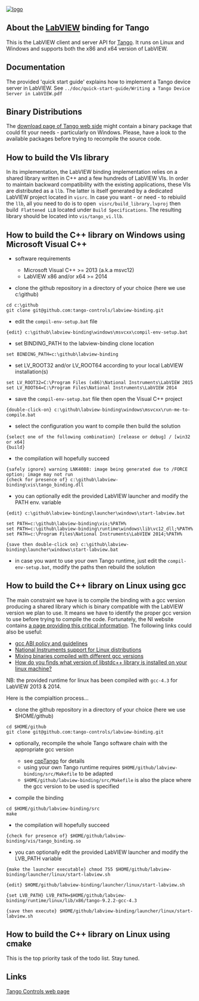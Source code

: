 [![logo](http://www.tango-controls.org/static/tango/img/logo_tangocontrols.png)](http://www.tango-controls.org)

## About the [LabVIEW](http://www.ni.com/labview) binding for Tango
This is the LabVIEW client and server API for [Tango](http://tango-controls.org). 
It runs on Linux and Windows and supports both the x86 and x64 version of LabVIEW.

## Documentation
The provided 'quick start guide' explains how to implement a Tango device server in LabVIEW.
See `../doc/quick-start-guide/Writing a Tango Device Server in LabVIEW.pdf`

## Binary Distributions
The [download page of Tango web side](http://www.tango-controls.org/downloads/bindings) might contain a binary package that could fit your needs - particularly on Windows. Please, have a look to the available packages before trying to recompile the source code. 

## How to build the VIs library
In its implementation, the LabVIEW binding implementation relies on a shared library written in C++ and a few hundreds of LabVIEW VIs. In order to maintain backward compatibility with the existing applications, these VIs are distributed as a ```llb```. The latter is itself generated by a dedicated LabVIEW project located in ```visrc```. In case you want - or need - to rebiuild the ```llb```, all you need to do is to open  ```visrc/build_library.lvproj``` then build  ```Flattened LLB``` located under ```Build Specifications```. The resulting library should be located into ```vis/tango_vi.llb```.

## How to build the C++ library on Windows using Microsoft Visual C++ 
- software requirements 
  * Microsoft Visual C++ >= 2013 (a.k.a msvc12) 
  * LabVIEW x86 and/or x64 >= 2014
  
- clone the github repository in a directory of your choice (here we use c:\github)
```
cd c:\github 
git clone git@github.com:tango-controls/labview-binding.git
```

- edit the `compil-env-setup.bat` file
```
{edit} c:\github\labview-binding\windows\msvcxx\compil-env-setup.bat
```

- set BINDING_PATH to the labview-binding clone location  
```
set BINDING_PATH=c:\github\labview-binding 
```

- set LV_ROOT32 and/or LV_ROOT64 according to your local LabVIEW installation(s)
```
set LV_ROOT32=C:\Program Files (x86)\National Instruments\LabVIEW 2015
set LV_ROOT64=C:\Program Files\National Instruments\LabVIEW 2014
```

- save the `compil-env-setup.bat` file then open the Visual C++ project
```
{double-click-on} c:\github\labview-binding\windows\msvcxx\run-me-to-compile.bat
```

- select the configuration you want to compile then build the solution
```
{select one of the following combination} [release or debug] / [win32 or x64]
{build}
```

- the compilation will hopefully succeed
```
{safely ignore} warning LNK4088: image being generated due to /FORCE option; image may not run
{check for presence of} c:\github\labview-binding\vis\tango_binding.dll
```

- you can optionally edit the provided LabVIEW launcher and modify the PATH env. variable
```
{edit} c:\github\labview-binding\launcher\windows\start-labview.bat

set PATH=c:\github\labview-binding\vis;%PATH%
set PATH=c:\github\labview-binding\runtime\windows\lib\vc12_dll;%PATH%
set PATH=c:\Program Files\National Instruments\LabVIEW 2014;%PATH%

{save then double-click on} c:\github\labview-binding\launcher\windows\start-labview.bat
```

- in case you want to use your own Tango runtime, just edit the `compil-env-setup.bat`, modify the paths then rebuild the solution

## How to build the C++ library on Linux using gcc 
The main constraint we have is to compile the binding with a gcc version producing a shared library which is binary compatible with the LabVIEW version we plan to use. It means we have to identify the proper gcc version to use before trying to compile the code. Fortunately, the NI website contains [a page providing this critical information]( http://digital.ni.com/public.nsf/allkb/4596349739E988088625761C005B197E). The following links could also be useful:
  * [gcc ABI policy and guidelines](https://gcc.gnu.org/onlinedocs/libstdc++/manual/abi.html)
  * [National Instruments support for Linux distributions](http://www.ni.com/product-documentation/52786/en/)
  * [Mixing binaries compiled with different gcc versions](http://stackoverflow.com/questions/23895081)
  * [How do you finds what version of libstdc++ library is installed on your linux machine?](http://stackoverflow.com/questions/10354636)

NB: the provided runtime for linux has been compiled with `gcc-4.3` for LabVIEW 2013 & 2014. 
 
Here is the compialtion process...
 
- clone the github repository in a directory of your choice (here we use $HOME/github)
```
cd $HOME/github
git clone git@github.com:tango-controls/labview-binding.git
```

- optionally, recompile the whole Tango software chain with the appropriate gcc version
  * see [cppTango](https://github.com/tango-controls/cppTango) for details
  * using your own Tango runtime requires `$HOME/github/labview-binding/src/Makefile` to be adapted 
  * `$HOME/github/labview-binding/src/Makefile` is also the place where the gcc version to be used is specified
  
- compile the binding 
```
cd $HOME/github/labview-binding/src
make
```

- the compilation will hopefully succeed
```
{check for presence of} $HOME/github/labview-binding/vis/tango_binding.so
```

- you can optionally edit the provided LabVIEW launcher and modify the LVB_PATH variable
```
{make the launcher executable} chmod 755 $HOME/github/labview-binding/launcher/linux/start-labview.sh

{edit} $HOME/github/labview-binding/launcher/linux/start-labview.sh

{set LVB_PATH} LVB_PATH=$HOME/github/labview-binding/runtime/linux/lib/x86/tango-9.2.2-gcc-4.3

{save then execute} $HOME/github/labview-binding/launcher/linux/start-labview.sh
```

## How to build the C++ library on Linux using cmake

This is the top priority task of the todo list. Stay tuned.

## Links

[Tango Controls web page](http://tango-controls.org)
